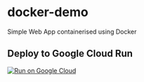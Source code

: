 # docker-demo

Simple Web App containerised using Docker

## Deploy to Google Cloud Run

[![Run on Google Cloud](https://deploy.cloud.run/button.svg)](https://deploy.cloud.run)
